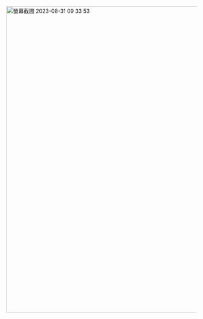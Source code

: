 
<img width="808" alt="螢幕截圖 2023-08-31 09 33 53" src="https://github.com/RaymondRaman/Talib/assets/107023977/12dbab71-1bdc-4ef7-a00e-12f124731997">
